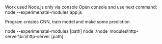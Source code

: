 Work used Node.js only via console
Open console and use next command:
    node --experimenatal-modules app.js

Program creates CNN, train model and make some prediction    

node --experimenatal-modules [path]
node .\node_modules\http-server\bin\http-server [path]